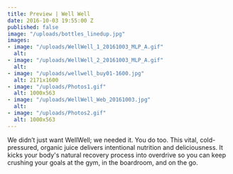 ```yaml
---
title: Preview | Well Well
date: 2016-10-03 19:55:00 Z
published: false
image: "/uploads/bottles_linedup.jpg"
images:
- image: "/uploads/WellWell_1_20161003_MLP_A.gif"
  alt: 
- image: "/uploads/WellWell_2_20161003_MLP_A.gif"
  alt: 
- image: "/uploads/wellwell_buy01-1600.jpg"
  alt: 2171x1600
- image: "/uploads/Photos1.gif"
  alt: 1000x563
- image: "/uploads/WellWell_Web_20161003.jpg"
  alt: 
- image: "/uploads/Photos2.gif"
  alt: 1000x563
---
```


We didn’t just want WellWell; we needed it. You do too. This vital, cold-pressured, organic juice delivers intentional nutrition and deliciousness. It kicks your body's natural recovery process into overdrive so you can keep crushing your goals at the gym, in the boardroom, and on the go.